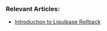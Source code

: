 ### Relevant Articles:
- [Introduction to Liquibase Rollback](http://www.surya.com/liquibase-rollback)
